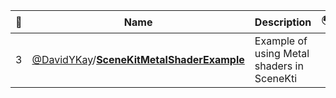 |:star2: | Name | Description | 🌍|
|---|---|---|---|
|3|[@DavidYKay](https://github.com/DavidYKay)/[**SceneKitMetalShaderExample**](https://github.com/DavidYKay/SceneKitMetalShaderExample)|Example of using Metal shaders in SceneKti||

